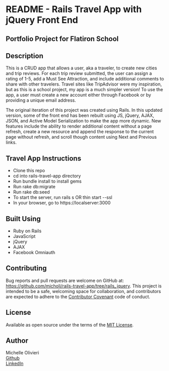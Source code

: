 # README - Rails Travel App with jQuery Front End
## Portfolio Project for Flatiron School

## Description
This is a CRUD app that allows a user, aka a traveler, to create new cities and trip reviews. For each trip review submitted, the user can assign a rating of 1-5, add a Must See Attraction, and include additional comments to share with other travelers. Travel sites like TripAdvisor were my inspiration, but as this is a school project, my app is a much simpler version! To use the app, a user must create a new account either through Facebook or by providing a unique email address.

The original iteration of this project was created using Rails. In this updated version, some of the front end has been rebuilt using JS, jQuery, AJAX, JSON, and Active Model Serialization to make the app more dynamic. New features include the ability to render additional content without a page refresh, create a new resource and append the response to the current page without refresh, and scroll though content using Next and Previous links.

## Travel App Instructions

* Clone this repo
* cd into rails-travel-app directory
* Run bundle install to install gems
* Run rake db:migrate
* Run rake db:seed
* To start the server, run rails s OR thin start --ssl
* In your browser, go to https://localserver:3000

## Built Using
* Ruby on Rails
* JavaScript
* jQuery
* AJAX
* Facebook Omniauth

## Contributing
Bug reports and pull requests are welcome on GitHub at: https://github.com/micholi/rails-travel-app/tree/rails_jquery. This project is intended to be a safe, welcoming space for collaboration, and contributors are expected to adhere to the [Contributor Covenant](contributor-covenant.org) code of conduct.

## License
Available as open source under the terms of the [MIT License](http://opensource.org/licenses/MIT).

## Author
Michelle Olivieri<br/>
[Github](https://github.com/micholi)<br/>
[LinkedIn](https://www.linkedin.com/in/michelleolivieri/)
